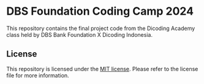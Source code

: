 # DBS Foundation Coding Camp 2024

This repository contains the final project code from the Dicoding Academy class held by DBS Bank Foundation X Dicoding Indonesia.

## License

This repository is licensed under the [MIT license](LICENSE). Please refer to the license file for more information.

